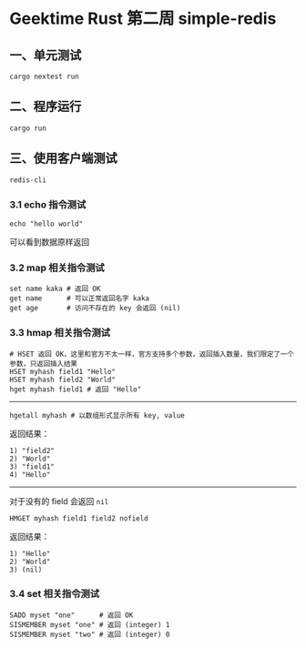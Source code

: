 # Geektime Rust 第二周 simple-redis

## 一、单元测试
```
cargo nextest run
```

## 二、程序运行
```
cargo run
```

## 三、使用客户端测试

```
redis-cli
```

### 3.1 echo 指令测试
```
echo "hello world"
```

可以看到数据原样返回

### 3.2 map 相关指令测试
```
set name kaka # 返回 OK
get name      # 可以正常返回名字 kaka
get age       # 访问不存在的 key 会返回 (nil)
```

### 3.3 hmap 相关指令测试
```
# HSET 返回 OK，这里和官方不太一样，官方支持多个参数，返回插入数量，我们限定了一个参数，只返回插入结果
HSET myhash field1 "Hello"
HSET myhash field2 "World"
hget myhash field1 # 返回 "Hello"
```

---

```
hgetall myhash # 以数组形式显示所有 key, value
```

返回结果：
```
1) "field2"
2) "World"
3) "field1"
4) "Hello"
```

---

对于没有的 field 会返回 `nil`
```
HMGET myhash field1 field2 nofield
```

返回结果：
```
1) "Hello"
2) "World"
3) (nil)
```

### 3.4 set 相关指令测试

```
SADD myset "one"      # 返回 OK
SISMEMBER myset "one" # 返回 (integer) 1
SISMEMBER myset "two" # 返回 (integer) 0
```
